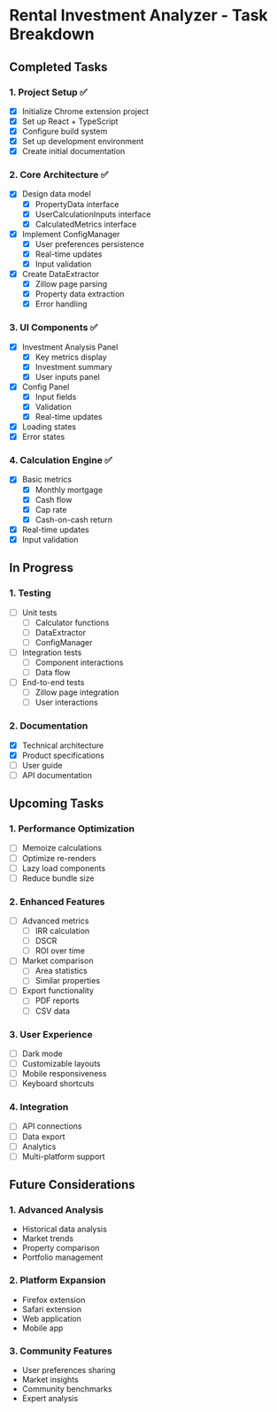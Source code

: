 # Rental Investment Analyzer - Task Breakdown

## Completed Tasks

### 1. Project Setup ✅
- [x] Initialize Chrome extension project
- [x] Set up React + TypeScript
- [x] Configure build system
- [x] Set up development environment
- [x] Create initial documentation

### 2. Core Architecture ✅
- [x] Design data model
  - [x] PropertyData interface
  - [x] UserCalculationInputs interface
  - [x] CalculatedMetrics interface
- [x] Implement ConfigManager
  - [x] User preferences persistence
  - [x] Real-time updates
  - [x] Input validation
- [x] Create DataExtractor
  - [x] Zillow page parsing
  - [x] Property data extraction
  - [x] Error handling

### 3. UI Components ✅
- [x] Investment Analysis Panel
  - [x] Key metrics display
  - [x] Investment summary
  - [x] User inputs panel
- [x] Config Panel
  - [x] Input fields
  - [x] Validation
  - [x] Real-time updates
- [x] Loading states
- [x] Error states

### 4. Calculation Engine ✅
- [x] Basic metrics
  - [x] Monthly mortgage
  - [x] Cash flow
  - [x] Cap rate
  - [x] Cash-on-cash return
- [x] Real-time updates
- [x] Input validation

## In Progress

### 1. Testing
- [ ] Unit tests
  - [ ] Calculator functions
  - [ ] DataExtractor
  - [ ] ConfigManager
- [ ] Integration tests
  - [ ] Component interactions
  - [ ] Data flow
- [ ] End-to-end tests
  - [ ] Zillow page integration
  - [ ] User interactions

### 2. Documentation
- [x] Technical architecture
- [x] Product specifications
- [ ] User guide
- [ ] API documentation

## Upcoming Tasks

### 1. Performance Optimization
- [ ] Memoize calculations
- [ ] Optimize re-renders
- [ ] Lazy load components
- [ ] Reduce bundle size

### 2. Enhanced Features
- [ ] Advanced metrics
  - [ ] IRR calculation
  - [ ] DSCR
  - [ ] ROI over time
- [ ] Market comparison
  - [ ] Area statistics
  - [ ] Similar properties
- [ ] Export functionality
  - [ ] PDF reports
  - [ ] CSV data

### 3. User Experience
- [ ] Dark mode
- [ ] Customizable layouts
- [ ] Mobile responsiveness
- [ ] Keyboard shortcuts

### 4. Integration
- [ ] API connections
- [ ] Data export
- [ ] Analytics
- [ ] Multi-platform support

## Future Considerations

### 1. Advanced Analysis
- Historical data analysis
- Market trends
- Property comparison
- Portfolio management

### 2. Platform Expansion
- Firefox extension
- Safari extension
- Web application
- Mobile app

### 3. Community Features
- User preferences sharing
- Market insights
- Community benchmarks
- Expert analysis 